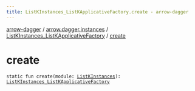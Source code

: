 ```yaml
---
title: ListKInstances_ListKApplicativeFactory.create - arrow-dagger
---
```


[arrow-dagger](../../index.html) / [arrow.dagger.instances](../index.html) / [ListKInstances_ListKApplicativeFactory](index.html) / [create](./create.html)

# create

`static fun create(module: `[`ListKInstances`](../-list-k-instances/index.html)`): `[`ListKInstances_ListKApplicativeFactory`](index.html)